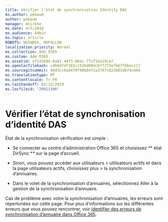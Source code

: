 ```yaml
---
title: Vérifier l’état de synchronisation Identity DAS
ms.author: pebaum
author: pebaum
manager: mnirkhe
ms.date: 4/5/2018
ms.audience: Admin
ms.topic: article
ROBOTS: NOINDEX, NOFOLLOW
localization_priority: Normal
ms.collection: Adm_O365
ms.custom: Adm_O365
ms.assetid: e7242604-6a81-44f3-86ac-7f1f5da29ce7
ms.openlocfilehash: c4b0dfdf1b5cc52bd08dc6f7273efb67f6bec117
ms.sourcegitcommit: dd43cc0a9470f98b8ef2a3787c823801d674c666
ms.translationtype: MT
ms.contentlocale: fr-FR
ms.lasthandoff: 02/12/2019
ms.locfileid: "29913396"
---
```

# <a name="check-aad-identity-sync-status"></a>Vérifier l’état de synchronisation d’identité DAS

État de la synchronisation vérification est simple : 
  
- Se connecter au centre d’administration Office 365 et choisissez ** état DirSync ** sur la page d’accueil. 
    
- Sinon, vous pouvez accéder aux utilisateurs \> utilisateurs actifs et dans la page utilisateurs actifs, choisissez plus \> la synchronisation d’annuaires.
    
- Dans le volet de la synchronisation d’annuaires, sélectionnez Aller à la gestion de la synchronisation d’annuaire. 
    
Cas de problème avec votre la synchronisation d’annuaires, les erreurs sont répertoriées sur cette page. Pour plus d’informations sur les différentes erreurs que vous pouvez rencontrer, voir [identifier des erreurs de synchronisation d’annuaire dans Office 365](https://support.office.com/article/b4fc07a5-97ea-4ca6-9692-108acab74067).
  

